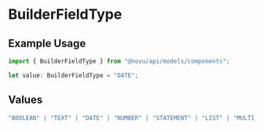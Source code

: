 # BuilderFieldType

## Example Usage

```typescript
import { BuilderFieldType } from "@novu/api/models/components";

let value: BuilderFieldType = "DATE";
```

## Values

```typescript
"BOOLEAN" | "TEXT" | "DATE" | "NUMBER" | "STATEMENT" | "LIST" | "MULTI_LIST" | "GROUP"
```